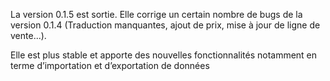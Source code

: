 La version 0.1.5 est sortie. Elle corrige un certain nombre de bugs de la version 0.1.4 (Traduction manquantes, ajout de prix, mise à jour de ligne de vente...).

Elle est plus stable et apporte des nouvelles fonctionnalités notamment en terme d’importation et d’exportation de données